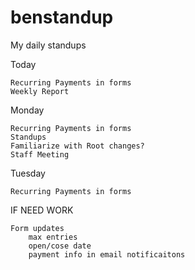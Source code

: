 # benstandup
My daily standups

Today

    Recurring Payments in forms
    Weekly Report

Monday

    Recurring Payments in forms
    Standups
    Familiarize with Root changes?
    Staff Meeting
    
Tuesday

    Recurring Payments in forms


IF NEED WORK
    
    Form updates
        max entries
        open/cose date
        payment info in email notificaitons
